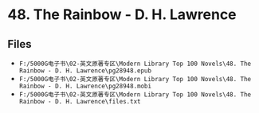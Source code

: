 # 48. The Rainbow - D. H. Lawrence

## Files

- `F:/5000G电子书\02-英文原著专区\Modern Library Top 100 Novels\48. The Rainbow - D. H. Lawrence\pg28948.epub`
- `F:/5000G电子书\02-英文原著专区\Modern Library Top 100 Novels\48. The Rainbow - D. H. Lawrence\pg28948.mobi`
- `F:/5000G电子书\02-英文原著专区\Modern Library Top 100 Novels\48. The Rainbow - D. H. Lawrence\files.txt`
